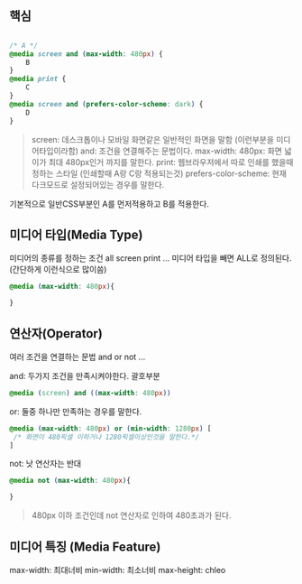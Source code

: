 ## 핵심
```CSS

/* A */
@media screen and (max-width: 480px) {
	B
}
@media print {
	C
}
@media screen and (prefers-color-scheme: dark) {
	D
}
```
> screen: 데스크톱이나 모바일 화면같은 일반적인 화면을 말함 (이런부분을 미디어타입이라함)
> and: 조건을 연결해주는 문법이다.
> max-width: 480px: 화면 넓이가 최대 480px인거 까지를 말한다.
> print: 웹브라우저에서 따로 인쇄를 했을때 정하는 스타일 (인쇄할때 A랑 C랑 적용되는것)
> prefers-color-scheme: 현재 다크모드로 설정되어있는 경우를 말한다.

기본적으로 일반CSS부분인 A를 먼저적용하고 B를 적용한다.

## 미디어 타입(Media Type)
미디어의 종류를 정하는 조건
all screen print ...
미디어 타입을 빼면 ALL로 정의된다. (간단하게 이런식으로 많이씀)
```CSS
@media (max-width: 480px){

}
```

## 연산자(Operator)
여러 조건을 연결하는 문법
and or not ...

and: 두가지 조건을 만족시켜야한다. 괄호부분
```css
@media (screen) and ((max-width: 480px))
```
or: 둘중 하나만 만족하는 경우를 말한다.
```CSS
@media (max-width: 480px) or (min-width: 1280px) [
 /* 화면이 480픽셀 이하거나 1280픽셀이상인것을 말한다.*/
]
```
not: 낫 연산자는 반대
```CSS
@media not (max-width: 480px){

}
```
> 480px 이하 조건인데 not 연산자로 인하여 480초과가 된다.

## 미디어 특징 (Media Feature)
max-width: 최대너비
min-width: 최소너비
max-height: chleo